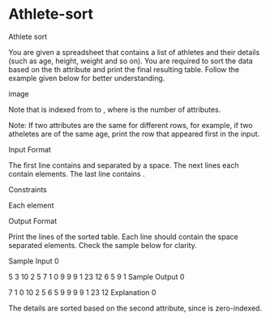 # Athlete-sort
Athlete sort

You are given a spreadsheet that contains a list of  athletes and their details (such as age, height, weight and so on). You are required to sort the data based on the th attribute and print the final resulting table. Follow the example given below for better understanding.

image

Note that  is indexed from  to , where  is the number of attributes.

Note: If two attributes are the same for different rows, for example, if two atheletes are of the same age, print the row that appeared first in the input.

Input Format

The first line contains  and  separated by a space.
The next  lines each contain  elements.
The last line contains .

Constraints



Each element 

Output Format

Print the  lines of the sorted table. Each line should contain the space separated elements. Check the sample below for clarity.

Sample Input 0

5 3
10 2 5
7 1 0
9 9 9
1 23 12
6 5 9
1
Sample Output 0

7 1 0
10 2 5
6 5 9
9 9 9
1 23 12
Explanation 0

The details are sorted based on the second attribute, since  is zero-indexed.
